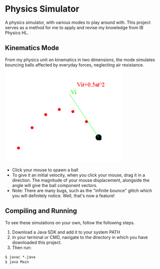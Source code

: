 # Physics Simulator
A physics simulator, with various modes to play around with. This project serves as a method for me to apply and revise my knowledge from IB Physics HL.

## Kinematics Mode
From my physics unit on kinematics in two dimensions, the mode simulates bouncing balls affected by everyday forces, neglecting air resistance.
![Kinematics Demo](images/kinematics_demo.png?raw=true "Kinematics Demo")
* Click your mouse to spawn a ball
* To give it an initial velocity, when you click your mouse, drag it in a direction. The magnitude of your mouse displacement, alongside the angle will give the ball component vectors.
* Note: There are many bugs, such as the "infinite bounce" glitch which you will definitely notice. Well, that's now a feature!

## Compiling and Running
To see these simulations on your own, follow the following steps.
1. Download a Java SDK and add it to your system PATH
2. In your terminal or CMD, navigate to the directory in which you have downloaded this project.
3. Then run:
```
$ javac *.java
$ java Main
```
